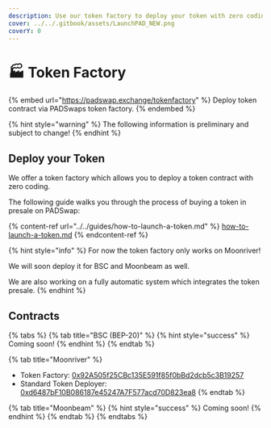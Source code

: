 ```yaml
---
description: Use our token factory to deploy your token with zero coding.
cover: ../../.gitbook/assets/LaunchPAD_NEW.png
coverY: 0
---
```


# 🏭 Token Factory

{% embed url="https://padswap.exchange/tokenfactory" %}
Deploy token contract via PADSwaps token factory.
{% endembed %}

{% hint style="warning" %}
The following information is preliminary and subject to change!
{% endhint %}

## Deploy your Token

We offer a token factory which allows you to deploy a token contract with zero coding.

The following guide walks you through the process of buying a token in presale on PADSwap:

{% content-ref url="../../guides/how-to-launch-a-token.md" %}
[how-to-launch-a-token.md](../../guides/how-to-launch-a-token.md)
{% endcontent-ref %}

{% hint style="info" %}
For now the token factory only works on Moonriver!

We will soon deploy it for BSC and Moonbeam as well.

We are also working on a fully automatic system which integrates the token presale.
{% endhint %}

## Contracts

{% tabs %}
{% tab title="BSC (BEP-20)" %}
{% hint style="success" %}
Coming soon!
{% endhint %}
{% endtab %}

{% tab title="Moonriver" %}
* Token Factory: [0x92A505f25CBc135E591f85f0bBd2dcb5c3B19257](https://moonriver.moonscan.io/address/0x92a505f25cbc135e591f85f0bbd2dcb5c3b19257)
* Standard Token Deployer: [0xd6487bF10B086187e45247A7F577acd70D823ea8](https://moonriver.moonscan.io/address/0xd6487bf10b086187e45247a7f577acd70d823ea8)
{% endtab %}

{% tab title="Moonbeam" %}
{% hint style="success" %}
Coming soon!
{% endhint %}
{% endtab %}
{% endtabs %}
